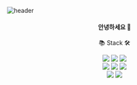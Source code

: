 ![header](https://capsule-render.vercel.app/api?type=slice&color=B897FF&height=300&section=header&text=Seonyoung%20Hong&fontSize=90)

<h4 align="center">안녕하세요 👋</h4>
<p align="center">📚 Stack 🛠</p>
<p align="center">
<img src="https://img.shields.io/badge/-JavaScript-%23F7DF1E?style=flat-square&logo=JavaScript&logoColor=black" />
<img src="https://img.shields.io/badge/-HTML5-%23E34F26?style=flat-square&logo=HTML5&logoColor=white" />
<img src="https://img.shields.io/badge/-CSS3-%231572B6?style=flat-square&logo=CSS3&logoColor=whtie" /><br>
<img src="https://img.shields.io/badge/-PHP-%23777BB4?style=flat-square&logo=PHP&logoColor=white" />
<img src="https://img.shields.io/badge/-React-%2361DAFB?style=flat-square&logo=React&logoColor=black" />
<img src="https://img.shields.io/badge/-MySQL-%234479A1?style=flat-square&logo=MySQL&logoColor=white" /><br>
<img src="https://img.shields.io/badge/-JAVA-%23007396?style=flat-square&logo=JAVA&logoColor=white" />
<img src="https://img.shields.io/badge/-Amazon%20AWS-%23232F3E?style=flat-square&logo=CSS3&logoColor=whtie" />
 </p>